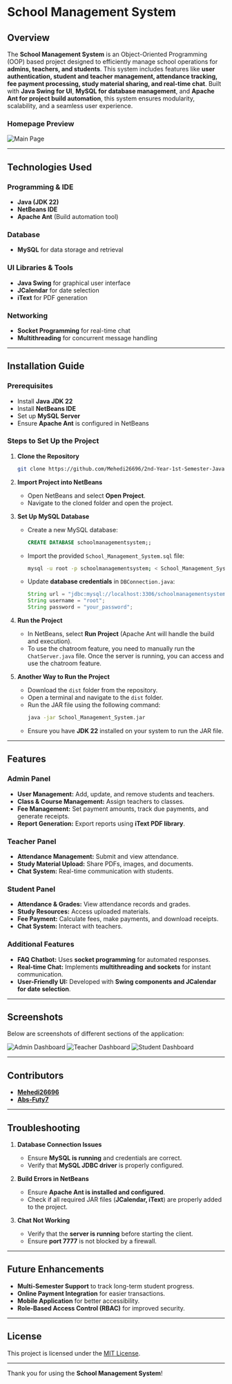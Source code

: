 # School Management System

## Overview
The **School Management System** is an Object-Oriented Programming (OOP) based project designed to efficiently manage school operations for **admins, teachers, and students**. This system includes features like **user authentication, student and teacher management, attendance tracking, fee payment processing, study material sharing, and real-time chat**. Built with **Java Swing for UI**, **MySQL for database management**, and **Apache Ant for project build automation**, this system ensures modularity, scalability, and a seamless user experience.

### **Homepage Preview**
![Main Page](src/screenshot/Main.PNG)

---

## Technologies Used
### **Programming & IDE**
- **Java (JDK 22)**
- **NetBeans IDE**
- **Apache Ant** (Build automation tool)

### **Database**
- **MySQL** for data storage and retrieval

### **UI Libraries & Tools**
- **Java Swing** for graphical user interface
- **JCalendar** for date selection
- **iText** for PDF generation

### **Networking**
- **Socket Programming** for real-time chat
- **Multithreading** for concurrent message handling

---

## Installation Guide
### **Prerequisites**
- Install **Java JDK 22**
- Install **NetBeans IDE**
- Set up **MySQL Server**
- Ensure **Apache Ant** is configured in NetBeans

### **Steps to Set Up the Project**
1. **Clone the Repository**
   ```bash
   git clone https://github.com/Mehedi26696/2nd-Year-1st-Semester-Java-OOP.git
   ```
2. **Import Project into NetBeans**
   - Open NetBeans and select **Open Project**.
   - Navigate to the cloned folder and open the project.

3. **Set Up MySQL Database**
   - Create a new MySQL database:
     ```sql
     CREATE DATABASE schoolmanagementsystem;;
     ```
   - Import the provided `School_Management_System.sql` file:
     ```bash
     mysql -u root -p schoolmanagementsystem; < School_Management_System.sql
     ```
   - Update **database credentials** in `DBConnection.java`:
     ```java
     String url = "jdbc:mysql://localhost:3306/schoolmanagementsystem;";
     String username = "root";
     String password = "your_password";
     ```

4. **Run the Project**
   - In NetBeans, select **Run Project** (Apache Ant will handle the build and execution).
   - To use the chatroom feature, you need to manually run the `ChatServer.java` file. Once the server is running, you can access and use the chatroom feature.

5. **Another Way to Run the Project**
   - Download the `dist` folder from the repository.
   - Open a terminal and navigate to the `dist` folder.
   - Run the JAR file using the following command:
     ```bash
     java -jar School_Management_System.jar
     ```
   - Ensure you have **JDK 22** installed on your system to run the JAR file.
---

## Features
### **Admin Panel**
- **User Management:** Add, update, and remove students and teachers.
- **Class & Course Management:** Assign teachers to classes.
- **Fee Management:** Set payment amounts, track due payments, and generate receipts.
- **Report Generation:** Export reports using **iText PDF library**.

### **Teacher Panel**
- **Attendance Management:** Submit and view attendance.
- **Study Material Upload:** Share PDFs, images, and documents.
- **Chat System:** Real-time communication with students.

### **Student Panel**
- **Attendance & Grades:** View attendance records and grades.
- **Study Resources:** Access uploaded materials.
- **Fee Payment:** Calculate fees, make payments, and download receipts.
- **Chat System:** Interact with teachers.

### **Additional Features**
- **FAQ Chatbot:** Uses **socket programming** for automated responses.
- **Real-time Chat:** Implements **multithreading and sockets** for instant communication.
- **User-Friendly UI:** Developed with **Swing components and JCalendar for date selection**.

---

## Screenshots
Below are screenshots of different sections of the application:

![Admin Dashboard](src/screenshot/AdminDashboard.PNG)
![Teacher Dashboard](src/screenshot/TeacherDashboard.PNG)
![Student Dashboard](src/screenshot/StudentDashboard.PNG)


---

## Contributors
- **[Mehedi26696](https://github.com/Mehedi26696)**
- **[Abs-Futy7](https://github.com/Abs-Futy7)**
---

## Troubleshooting
1. **Database Connection Issues**
   - Ensure **MySQL is running** and credentials are correct.
   - Verify that **MySQL JDBC driver** is properly configured.

2. **Build Errors in NetBeans**
   - Ensure **Apache Ant is installed and configured**.
   - Check if all required JAR files (**JCalendar, iText**) are properly added to the project.

3. **Chat Not Working**
   - Verify that the **server is running** before starting the client.
   - Ensure **port 7777** is not blocked by a firewall.

---

## Future Enhancements
- **Multi-Semester Support** to track long-term student progress.
- **Online Payment Integration** for easier transactions.
- **Mobile Application** for better accessibility.
- **Role-Based Access Control (RBAC)** for improved security.

---

## License
This project is licensed under the [MIT License](LICENSE).

---

Thank you for using the **School Management System**!


